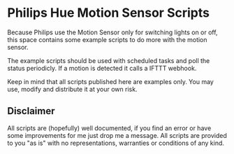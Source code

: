 # Philips Hue Motion Sensor Scripts
Because Philips use the Motion Sensor only for switching lights on or off, this space contains some example scripts to do more with the motion sensor. 

The example scripts should be used with scheduled tasks and poll the status periodicly. If a motion is detected it calls a IFTTT webhook.

Keep in mind that all scripts published here are examples only. You may use, modify and distribute it at your own risk.

## Disclaimer
All scripts are (hopefully) well documented, if you find an error or have some improvements for me just drop me a message. All scripts are provided to you "as is" with no representations, warranties or conditions of any kind.
